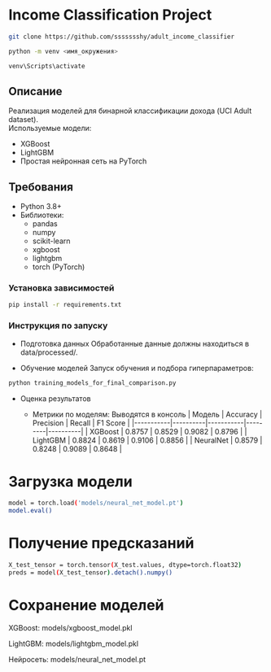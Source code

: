 # Income Classification Project
```bash
git clone https://github.com/ssssssshy/adult_income_classifier
```
```bash
python -m venv <имя_окружения>
```
```bash
venv\Scripts\activate
```
## Описание
Реализация моделей для бинарной классификации дохода (UCI Adult dataset).  
Используемые модели: 
- XGBoost
- LightGBM 
- Простая нейронная сеть на PyTorch

## Требования
- Python 3.8+
- Библиотеки:
  - pandas
  - numpy
  - scikit-learn
  - xgboost
  - lightgbm
  - torch (PyTorch)

### Установка зависимостей
```bash
pip install -r requirements.txt
```

### Инструкция по запуску
- Подготовка данных
Обработанные данные должны находиться в data/processed/.

- Обучение моделей
Запуск обучения и подбора гиперпараметров:

```bash
python training_models_for_final_comparison.py
```
- Оценка результатов
   
    - Метрики по моделям:
        Выводятся в консоль
        | Модель    | Accuracy | Precision | Recall  | F1 Score |
        |-----------|----------|-----------|---------|----------|
        | XGBoost   | 0.8757   | 0.8529    | 0.9082  | 0.8796   |
        | LightGBM  | 0.8824   | 0.8619    | 0.9106  | 0.8856   |
        | NeuralNet | 0.8579   | 0.8248    | 0.9089  | 0.8648   |




# Загрузка модели
```bash
model = torch.load('models/neural_net_model.pt')
model.eval()
```

# Получение предсказаний
```bash
X_test_tensor = torch.tensor(X_test.values, dtype=torch.float32)
preds = model(X_test_tensor).detach().numpy()
```

# Сохранение моделей
XGBoost: models/xgboost_model.pkl

LightGBM: models/lightgbm_model.pkl

Нейросеть: models/neural_net_model.pt
